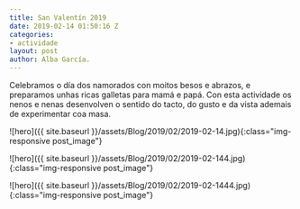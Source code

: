 ```yaml
---
title: San Valentín 2019
date: 2019-02-14 01:50:16 Z
categories:
- actividade
layout: post
author: Alba García.
---
```



Celebramos o día dos namorados con moitos besos e abrazos, e preparamos unhas ricas galletas para mamá e papá. Con esta actividade os nenos e nenas desenvolven o sentido do tacto, do gusto e da vista ademais de experimentar coa masa.

![hero]({{ site.baseurl }}/assets/Blog/2019/02/2019-02-14.jpg){:class="img-responsive post_image"}
<br>

![hero]({{ site.baseurl }}/assets/Blog/2019/02/2019-02-144.jpg){:class="img-responsive post_image"}
<br>

![hero]({{ site.baseurl }}/assets/Blog/2019/02/2019-02-1444.jpg){:class="img-responsive post_image"}
<br>

